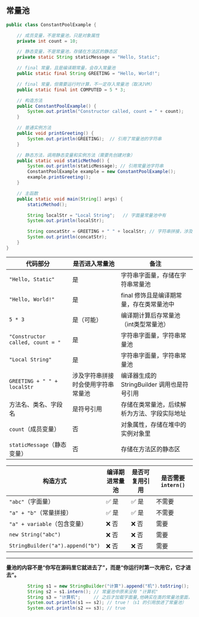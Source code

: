 ## 常量池
```java
public class ConstantPoolExample {

    // 成员变量，不是常量池，只是对象属性
    private int count = 10;

    // 静态变量，不是常量池，存储在方法区的静态区
    private static String staticMessage = "Hello, Static";

    // final 常量，且是编译期常量，会存入常量池
    public static final String GREETING = "Hello, World!";

    // final 常量，但需要运行时计算，不一定存入常量池（取决JVM）
    public static final int COMPUTED = 5 * 3;

    // 构造方法
    public ConstantPoolExample() {
        System.out.println("Constructor called, count = " + count);
    }

    // 普通实例方法
    public void printGreeting() {
        System.out.println(GREETING);  // 引用了常量池的字符串
    }

    // 静态方法，调用静态变量和实例方法（需要先创建对象）
    public static void staticMethod() {
        System.out.println(staticMessage); // 引用常量池字符串
        ConstantPoolExample example = new ConstantPoolExample();
        example.printGreeting();
    }

    // 主函数
    public static void main(String[] args) {
        staticMethod();

        String localStr = "Local String";   // 字面量常量池中有
        System.out.println(localStr);

        String concatStr = GREETING + " " + localStr; // 字符串拼接，涉及字符串常量池及StringBuilder类的符号引用
        System.out.println(concatStr);
    }
}

```  
| 代码部分                             | 是否进入常量池           | 备注                            |
| -------------------------------- | ----------------- | ----------------------------- |
| `"Hello, Static"`                | 是                 | 字符串字面量，存储在字符串常量池              |
| `"Hello, World!"`                | 是                 | final 修饰且是编译期常量，存在类常量池中       |
| `5 * 3`                          | 是（可能）             | 编译期计算后存常量池（int类型常量池）          |
| `"Constructor called, count = "` | 是                 | 字符串字面量，字符串常量池                 |
| `"Local String"`                 | 是                 | 字符串字面量，字符串常量池                 |
| `GREETING + " " + localStr`      | 涉及字符串拼接时会使用字符串常量池 | 编译器生成的 StringBuilder 调用也是符号引用 |
| 方法名、类名、字段名                       | 是符号引用             | 存储在类常量池，后续解析为方法、字段实际地址        |
| `count`（成员变量）                    | 否                 | 对象属性，存储在堆中的实例对象里              |
| `staticMessage`（静态变量）            | 否                 | 存储在方法区的静态区                    |

| 构造方式                             | 编译期进常量池 | 是否可复用引用 | 是否需要 `intern()` |
| -------------------------------- | ------- | ------- | --------------- |
| `"abc"`（字面量）                     | ✅ 是     | ✅ 是     | 不需要             |
| `"a" + "b"`（常量拼接）                | ✅ 是     | ✅ 是     | 不需要             |
| `"a" + variable`（包含变量）           | ❌ 否     | ❌ 否     | 需要              |
| `new String("abc")`              | ❌ 否     | ❌ 否     | 需要              |
| `StringBuilder("a").append("b")` | ❌ 否     | ❌ 否     | 需要              |  
---  
**量池的内容不是“你写在源码里它就进去了”，而是“你运行时第一次用它，它才进去”。**  
```java
        String s1 = new StringBuilder("计算").append("机").toString();
        String s2 = s1.intern(); // 常量池中原来没有 "计算机"
        String s3 = "计算机";     // 之后才加载字面量,他确实在类的常量池里面，但是是第一次使用的时候才会加载进去
        System.out.println(s1 == s2); // true！（s1 的引用放进了常量池）
        System.out.println(s2 == s3); // true
```
